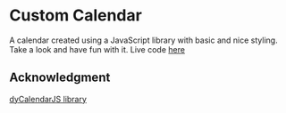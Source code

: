 # Custom Calendar
A calendar created using a JavaScript library with basic and nice styling.
<br> Take a look and have fun with it.
Live code [here](https://contigen.github.io/Custom-Calendar/)

## Acknowledgment
[dyCalendarJS library](https://github.com/yusufshakeel/dyCalendarJS)
